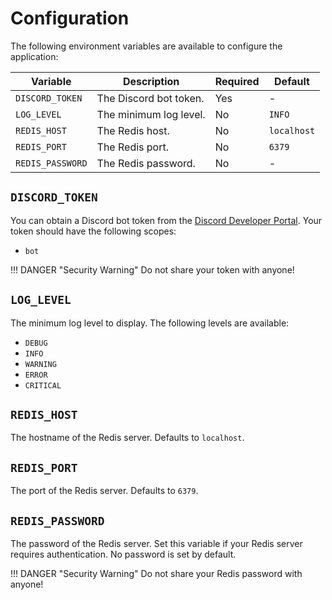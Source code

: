 # Configuration

The following environment variables are available to configure the application:

| Variable        | Description            | Required | Default     |
| --------------- | -----------------------| -------- | ----------- |
| `DISCORD_TOKEN` | The Discord bot token. | Yes      | -           |
| `LOG_LEVEL`     | The minimum log level. | No       | `INFO`      |
| `REDIS_HOST`    | The Redis host.        | No       | `localhost` |
| `REDIS_PORT`    | The Redis port.        | No       | `6379`      |
| `REDIS_PASSWORD`| The Redis password.    | No       | -           |

## `DISCORD_TOKEN`

You can obtain a Discord bot token from the [Discord Developer Portal](https://discord.com/developers/applications).
Your token should have the following scopes:

- `bot`

!!! DANGER "Security Warning"
    Do not share your token with anyone!

## `LOG_LEVEL`

The minimum log level to display. The following levels are available:

- `DEBUG`
- `INFO`
- `WARNING`
- `ERROR`
- `CRITICAL`

## `REDIS_HOST`

The hostname of the Redis server. Defaults to `localhost`.

## `REDIS_PORT`

The port of the Redis server. Defaults to `6379`.

## `REDIS_PASSWORD`

The password of the Redis server. Set this variable if your Redis server requires authentication. No password
is set by default.

!!! DANGER "Security Warning"
    Do not share your Redis password with anyone!
